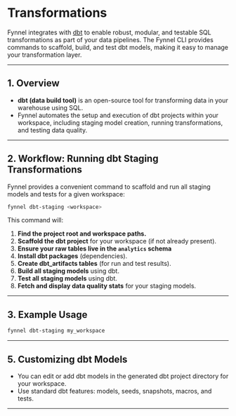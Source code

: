 # Transformations

Fynnel integrates with [dbt](https://www.getdbt.com/) to enable robust, modular, and testable SQL transformations as part of your data pipelines. The Fynnel CLI provides commands to scaffold, build, and test dbt models, making it easy to manage your transformation layer.

---

## 1. Overview

- **dbt (data build tool)** is an open-source tool for transforming data in your warehouse using SQL.
- Fynnel automates the setup and execution of dbt projects within your workspace, including staging model creation, running transformations, and testing data quality.

---

## 2. Workflow: Running dbt Staging Transformations

Fynnel provides a convenient command to scaffold and run all staging models and tests for a given workspace:

```sh
fynnel dbt-staging <workspace>
```

This command will:

1. **Find the project root and workspace paths.**
2. **Scaffold the dbt project** for your workspace (if not already present).
3. **Ensure your raw tables live in the `analytics` schema** 
4. **Install dbt packages** (dependencies).
5. **Create dbt_artifacts tables** (for run and test results).
6. **Build all staging models** using dbt.
7. **Test all staging models** using dbt.
8. **Fetch and display data quality stats** for your staging models.

---

## 3. Example Usage

```sh
fynnel dbt-staging my_workspace
```

---

## 5. Customizing dbt Models

- You can edit or add dbt models in the generated dbt project directory for your workspace.
- Use standard dbt features: models, seeds, snapshots, macros, and tests.

---

